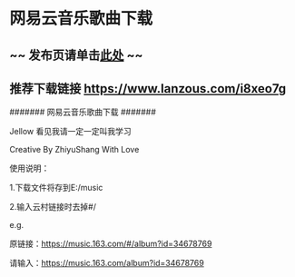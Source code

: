 # 网易云音乐歌曲下载


## ~~ 发布页请单击[此处](https://github.com/1299172402/netease-cloud-music/releases/tag/1.0) ~~
## 推荐下载链接 https://www.lanzous.com/i8xeo7g

####### 网易云音乐歌曲下载 #######


Jellow 看见我请一定一定叫我学习

Creative By ZhiyuShang With Love


使用说明：


1.下载文件将存到E:/music


2.输入云村链接时去掉#/

e.g.

原链接：https://music.163.com/#/album?id=34678769

请输入：https://music.163.com/album?id=34678769

